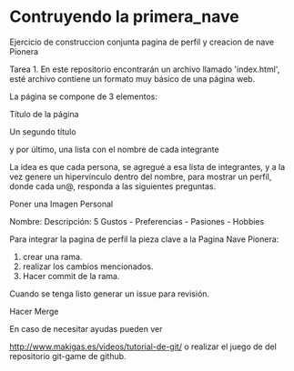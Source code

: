 # Contruyendo la primera_nave
Ejercicio de construccion conjunta pagina de perfil y creacion de nave Pionera

Tarea 1. En este repositorio encontrarán un archivo llamado 'index.html', esté archivo contiene un formato muy básico de una página web.

La página se compone de 3 elementos: 

Título de la página  <Nave Pionera>

Un segundo título <Integrantes>

y por último, una lista con el nombre de cada integrante 
<Soy Pionera>

La idea es que cada persona, se agregué a esa lista de integrantes, y a la vez genere un hipervínculo dentro del nombre, para mostrar un perfil, donde cada un@, responda a las siguientes preguntas.

Poner una Imagen Personal

Nombre:
Descripción:
5 Gustos - Preferencias - Pasiones - Hobbies

Para integrar la pagina de perfil la pieza clave a la Pagina Nave Pionera:

1. crear una rama.
2. realizar los cambios mencionados.
3. Hacer commit de la rama.

Cuando se tenga listo generar un issue para revisión.

Hacer Merge 

En caso de necesitar ayudas pueden ver

http://www.makigas.es/videos/tutorial-de-git/ o realizar el juego de del repositorio git-game de github.
